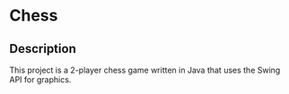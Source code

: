 # Chess
## Description
This project is a 2-player chess game written in Java that uses the Swing API for graphics.
